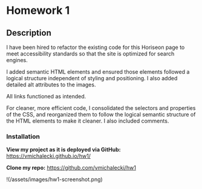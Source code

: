 # Homework 1

## Description

I have been hired to refactor the existing code for this Horiseon page to meet accessibility standards so that the site is optimized for search engines.

I added semantic HTML elements and ensured those elements followed a logical structure independent of styling and positioning. I also added detailed alt attributes to the images.

All links functioned as intended.

For cleaner, more efficient code, I consolidated the selectors and properties of the CSS, and reorganized them to follow the logical semantic structure of the HTML elements to make it cleaner. I also included comments.

### Installation
**View my project as it is deployed via GitHub:**
https://vmichalecki.github.io/hw1/

**Clone my repo:**
https://github.com/vmichalecki/hw1

!(/assets/images/hw1-screenshot.png)